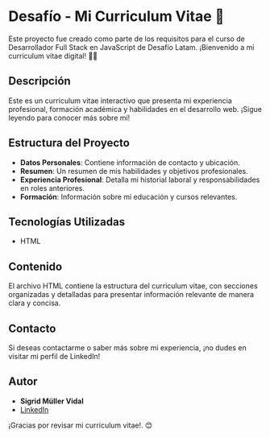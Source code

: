 # Desafío - Mi Curriculum Vitae 💼

Este proyecto fue creado como parte de los requisitos para el curso de Desarrollador Full Stack en JavaScript de Desafío Latam. 
¡Bienvenido a mi curriculum vitae digital! 👩‍💻

## Descripción

Este es un curriculum vitae interactivo que presenta mi experiencia profesional, formación académica y habilidades en el desarrollo web. 
¡Sigue leyendo para conocer más sobre mí!

## Estructura del Proyecto

- **Datos Personales**: Contiene información de contacto y ubicación.
- **Resumen**: Un resumen de mis habilidades y objetivos profesionales.
- **Experiencia Profesional**: Detalla mi historial laboral y responsabilidades en roles anteriores.
- **Formación**: Información sobre mi educación y cursos relevantes.

## Tecnologías Utilizadas

- HTML

## Contenido

El archivo HTML contiene la estructura del curriculum vitae, con secciones organizadas y detalladas para presentar información relevante de manera clara y concisa.

## Contacto

Si deseas contactarme o saber más sobre mi experiencia, ¡no dudes en visitar mi perfil de LinkedIn!

## Autor

- **Sigrid Müller Vidal**
- [LinkedIn](https://www.linkedin.com/in/smullervidal/)

¡Gracias por revisar mi curriculum vitae!. 😊
